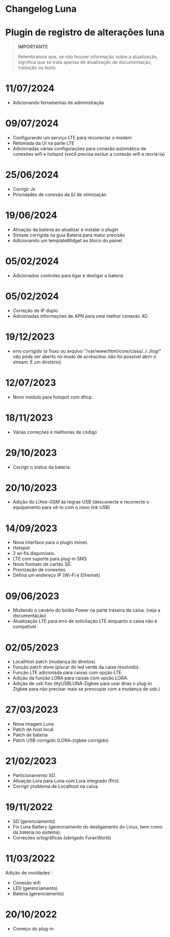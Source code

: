 # Changelog Luna

# Plugin de registro de alterações luna

>**IMPORTANTE**
>
>Relembramos que, se não houver informação sobre a atualização, significa que se trata apenas de atualização de documentação, tradução ou texto.


# 11/07/2024

- Adicionando ferramentas de administração

# 09/07/2024

- Configurando um serviço LTE para reconectar o modem
- Retomada da UI na parte LTE
- Adicionadas várias configurações para conexão automática de conexões wifi e hotspot (você precisa excluir a conexão wifi e recriá-la)

# 25/06/2024

- Corrigir Js
- Prioridades de conexão da IU de otimização


# 19/06/2024

- Ativação da bateria ao atualizar e instalar o plugin
- Sintaxe corrigida na guia Bateria para maior precisão
- Adicionando um templateWidget ao bloco do painel

# 05/02/2024

- Adicionados controles para ligar e desligar a bateria

# 05/02/2024

- Correção de IP duplo
- Adicionadas informações de APN para uma melhor conexão 4G

# 19/12/2023

- erro corrigido (o fluxo ou arquivo "/var/www/html/core/class/../../log/" não pôde ser aberto no modo de acréscimo: não foi possível abrir o stream: É um diretório)

# 12/07/2023

- Novo módulo para hotspot com dhcp.


# 18/11/2023

- Várias correções e melhorias de código

# 29/10/2023

- Corrigir o status da bateria.

# 20/10/2023

- Adição do LiXee-GSM às regras USB (desconecte e reconecte o equipamento para vê-lo com o novo link USB)

# 14/09/2023

- Nova interface para o plugin móvel.
- Hotspot
- 2 wi-fis disponíveis.
- LTE com suporte para plug-in SMS
- Novo formato de cartão SD
- Priorização de conexões.
- Defina um endereço IP (Wi-Fi e Ethernet)

# 09/06/2023

- Mudando o cenário do botão Power na parte traseira da caixa. (veja a documentação)
- Atualização LTE para erro de solicitação LTE enquanto a caixa não é compatível.

# 02/05/2023

- LocalHost patch (mudança de direitos).
- Função patch done (piscar do led verde da caixa resolvido).
- Função LTE adicionada para caixas com opção LTE.
- Adição da função LORA para caixas com opção LORA.
- Adição de usb fixo (ttyUSBLUNA-Zigbee para usar dnas o plug-in Zigbee para não precisar mais se preocupar com a mudança de usb.)

# 27/03/2023

- Nova imagem Luna
- Patch de host local
- Patch de bateria
- Patch USB corrigido (LORA-zigbee corrigido)

# 21/02/2023

- Particionamento SD.
- Ativação Lora para Luna com Lora integrado (Pro).
- Corrigir problema de Localhost na caixa.

# 19/11/2022

- SD (gerenciamento)
- Fix Luna Battery (gerenciamento do desligamento do Linux, bem como da bateria no sistema).
- Correções ortográficas (obrigado FuraxWorld)

# 11/03/2022

Adição de novidades :

- Conexão wifi
- LED (gerenciamento)
- Bateria (gerenciamento)

# 20/10/2022

- Começo do plug-in
